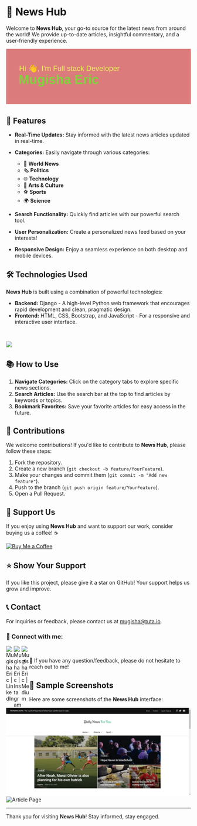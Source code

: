 # 📢 News Hub

Welcome to **News Hub**, your go-to source for the latest news from around the world! We provide up-to-date articles, insightful commentary, and a user-friendly experience.

![News Hub Banner](https://github.com/mugisha-eric/mugisha-eric/raw/main/header.png?raw=true) 

## 🚀 Features

- **Real-Time Updates:** Stay informed with the latest news articles updated in real-time.
- **Categories:** Easily navigate through various categories:
  - 📰 **World News**
  - 🗞️ **Politics**
  - 🌐 **Technology**
  - 🎨 **Arts & Culture**
  - ⚽ **Sports**
  - 🌍 **Science**
  
- **Search Functionality:** Quickly find articles with our powerful search tool.
- **User Personalization:** Create a personalized news feed based on your interests!
- **Responsive Design:** Enjoy a seamless experience on both desktop and mobile devices.

## 🛠️ Technologies Used

**News Hub** is built using a combination of powerful technologies:
- **Backend:** Django - A high-level Python web framework that encourages rapid development and clean, pragmatic design.
- **Frontend:** HTML, CSS, Bootstrap, and JavaScript - For a responsive and interactive user interface.
<br>

![](https://encrypted-tbn0.gstatic.com/images?q=tbn:ANd9GcS6EXjDBaAR_D6DgNxEbHHsJYwzrfHLoxJUQQ&s)

## 📚 How to Use

1. **Navigate Categories:** Click on the category tabs to explore specific news sections.
2. **Search Articles:** Use the search bar at the top to find articles by keywords or topics.
3. **Bookmark Favorites:** Save your favorite articles for easy access in the future.

## 🌟 Contributions

We welcome contributions! If you'd like to contribute to **News Hub**, please follow these steps:

1. Fork the repository.
2. Create a new branch (`git checkout -b feature/YourFeature`).
3. Make your changes and commit them (`git commit -m "Add new feature"`).
4. Push to the branch (`git push origin feature/YourFeature`).
5. Open a Pull Request.

## 💖 Support Us

If you enjoy using **News Hub** and want to support our work, consider buying us a coffee! ☕️

[![Buy Me a Coffee](https://media.licdn.com/dms/image/D4D12AQFQEYt2Sf4vng/article-cover_image-shrink_720_1280/0/1701704889630?e=2147483647&v=beta&t=89MWp_ioFE_beKd1jLu3L0qasnWVp2DRr0y9GLlHdtw)](https://www.buymeacoffee.com/funderic)

## ⭐ Show Your Support

If you like this project, please give it a star on GitHub! Your support helps us grow and improve.

## 📞 Contact

For inquiries or feedback, please contact us at [mugisha@tuta.io](mailto:mugisha@tuta.io).


### 🤝 Connect with me:

<a href="https://www.linkedin.com/in/mugisha-eric"><img align="left" src="https://raw.githubusercontent.com/yushi1007/yushi1007/main/images/linkedin.svg" alt="Mugisha Eric | LinkedIn" width="21px"/></a>
<a href="https://instagram.com/mugishaeric"><img align="left" src="https://raw.githubusercontent.com/yushi1007/yushi1007/main/images/instagram.svg" alt="Mugisha Eric | Instagram" width="21px"/></a>
<a href="https://mugishaeric.medium.com/"><img align="left" src="https://raw.githubusercontent.com/yushi1007/yushi1007/main/images/medium.svg" alt="Mugisha Eric | Medium" width="21px"/></a>
</br>
- 💬 If you have any question/feedback, please do not hesitate to reach out to me!


## 📸 Sample Screenshots

Here are some screenshots of the **News Hub** interface:

![Homepage](https://github.com/mugisha-eric/NewsSite/blob/main/screenshot.png?raw=true)
![Article Page](https://example.com/article-page-screenshot.jpg)  <!-- Replace with actual image URL -->

---

Thank you for visiting **News Hub**! Stay informed, stay engaged.
